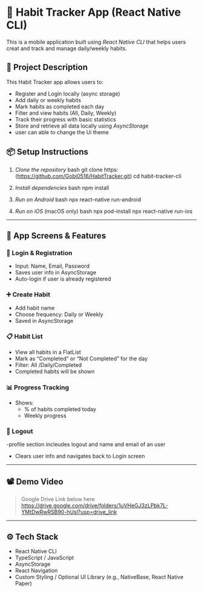 # 📱 Habit Tracker App (React Native CLI)

This is a mobile application built using *React Native CLI* that helps users creat and track and manage daily/weekly habits.

## 📝 Project Description

This Habit Tracker app allows users to:

- Register and Login locally (async storage)
- Add daily or weekly habits
- Mark habits as completed each day
- Filter and view habits (All, Daily, Weekly)
- Track their progress with basic statistics
- Store and retrieve all data locally using *AsyncStorage*
- user can able to change the Ui theme 

## 📦 Setup Instructions

1. *Clone the repository*
   bash
   git clone https:(https://github.com/Gobi0516/HabitTracker.git)
   cd habit-tracker-cli
   

2. *Install dependencies*
   bash
   npm install
   

3. *Run on Android*
   bash
   npx react-native run-android
   

4. *Run on iOS* (macOS only)
   bash
   npx pod-install
   npx react-native run-ios
   

---

## 📱 App Screens & Features

### 🔐 Login & Registration
- Input: Name, Email, Password
- Saves user info in AsyncStorage
- Auto-login if user is already registered

### ➕ Create Habit
- Add habit name
- Choose frequency: Daily or Weekly
- Saved in AsyncStorage

### 📋 Habit List
- View all habits in a FlatList
- Mark as “Completed” or “Not Completed” for the day
- Filter: All /Daily/Completed
- Completed habits will be shown

### 📊 Progress Tracking
- Shows:
  - % of habits completed today
  - Weekly progress 


### 🚪 Logout
-profile section incleudes logout and name and email of an user
- Clears user info and navigates back to Login screen

---

## 📽 Demo Video
>Google Drive Link below here
>https://drive.google.com/drive/folders/1uVHeGJ3zLPbk7L-YMtDwRwRSB90-hUsl?usp=drive_link

---

## ⚙️ Tech Stack

- React Native CLI
- TypeScript / JavaScript
- AsyncStorage
- React Navigation
- Custom Styling / Optional UI Library (e.g., NativeBase, React Native Paper)
